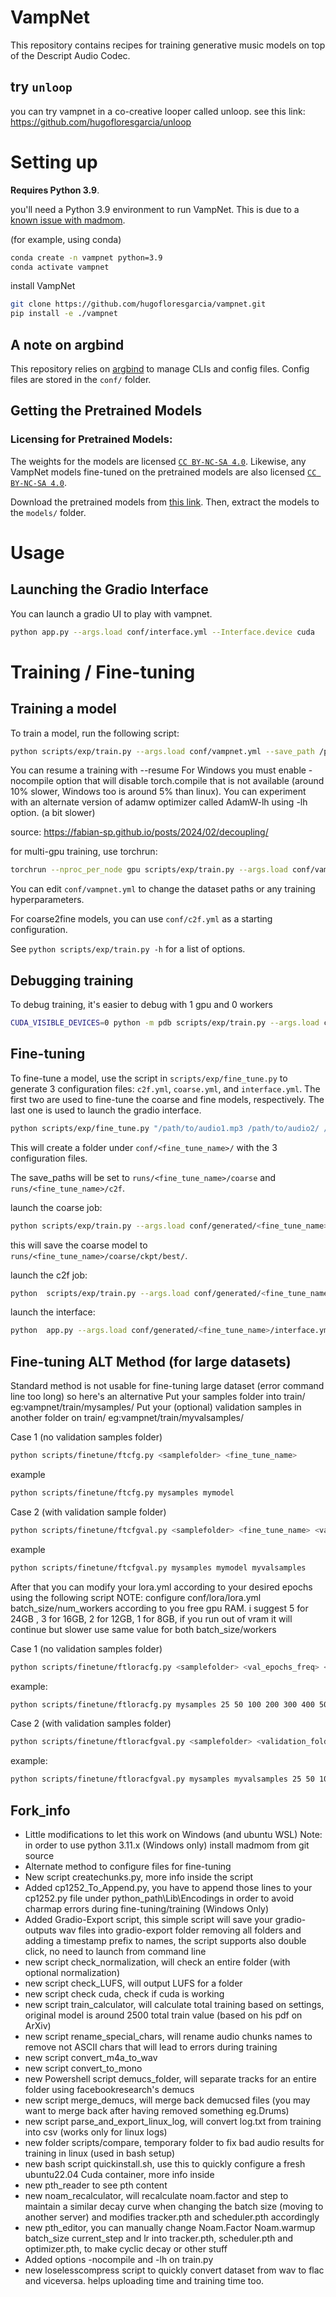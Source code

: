 # VampNet

This repository contains recipes for training generative music models on top of the Descript Audio Codec.

## try `unloop`
you can try vampnet in a co-creative looper called unloop. see this link: https://github.com/hugofloresgarcia/unloop

# Setting up

**Requires Python 3.9**. 

you'll need a Python 3.9 environment to run VampNet. This is due to a [known issue with madmom](https://github.com/hugofloresgarcia/vampnet/issues/15). 

(for example, using conda)
```bash
conda create -n vampnet python=3.9
conda activate vampnet
```


install VampNet

```bash
git clone https://github.com/hugofloresgarcia/vampnet.git
pip install -e ./vampnet
```

## A note on argbind
This repository relies on [argbind](https://github.com/pseeth/argbind) to manage CLIs and config files. 
Config files are stored in the `conf/` folder. 

## Getting the Pretrained Models

### Licensing for Pretrained Models: 
The weights for the models are licensed [`CC BY-NC-SA 4.0`](https://creativecommons.org/licenses/by-nc-sa/4.0/deed.ml). Likewise, any VampNet models fine-tuned on the pretrained models are also licensed [`CC BY-NC-SA 4.0`](https://creativecommons.org/licenses/by-nc-sa/4.0/deed.ml).

Download the pretrained models from [this link](https://zenodo.org/record/8136629). Then, extract the models to the `models/` folder. 


# Usage

## Launching the Gradio Interface
You can launch a gradio UI to play with vampnet. 

```bash
python app.py --args.load conf/interface.yml --Interface.device cuda
```

# Training / Fine-tuning 

## Training a model

To train a model, run the following script: 

```bash
python scripts/exp/train.py --args.load conf/vampnet.yml --save_path /path/to/checkpoints [--resume] [--nocompile] [--lh]
```
You can resume a training with --resume
For Windows you must enable -nocompile option that will disable torch.compile that is not available (around 10% slower, Windows too is around 5% than linux).
You can experiment with an alternate version of adamw optimizer called AdamW-lh using -lh option. (a bit slower)

source: https://fabian-sp.github.io/posts/2024/02/decoupling/

for multi-gpu training, use torchrun:

```bash
torchrun --nproc_per_node gpu scripts/exp/train.py --args.load conf/vampnet.yml --save_path path/to/ckpt
```

You can edit `conf/vampnet.yml` to change the dataset paths or any training hyperparameters. 

For coarse2fine models, you can use `conf/c2f.yml` as a starting configuration. 

See `python scripts/exp/train.py -h` for a list of options.

## Debugging training

To debug training, it's easier to debug with 1 gpu and 0 workers

```bash
CUDA_VISIBLE_DEVICES=0 python -m pdb scripts/exp/train.py --args.load conf/vampnet.yml --save_path /path/to/checkpoints --num_workers 0
```

## Fine-tuning
To fine-tune a model, use the script in `scripts/exp/fine_tune.py` to generate 3 configuration files: `c2f.yml`, `coarse.yml`, and `interface.yml`. 
The first two are used to fine-tune the coarse and fine models, respectively. The last one is used to launch the gradio interface.

```bash
python scripts/exp/fine_tune.py "/path/to/audio1.mp3 /path/to/audio2/ /path/to/audio3.wav" <fine_tune_name>
```

This will create a folder under `conf/<fine_tune_name>/` with the 3 configuration files.

The save_paths will be set to `runs/<fine_tune_name>/coarse` and `runs/<fine_tune_name>/c2f`. 

launch the coarse job: 
```bash
python scripts/exp/train.py --args.load conf/generated/<fine_tune_name>/coarse.yml 
```

this will save the coarse model to `runs/<fine_tune_name>/coarse/ckpt/best/`.

launch the c2f job: 
```bash
python  scripts/exp/train.py --args.load conf/generated/<fine_tune_name>/c2f.yml 
```

launch the interface: 
```bash
python  app.py --args.load conf/generated/<fine_tune_name>/interface.yml 
```

## Fine-tuning ALT Method (for large datasets)
Standard method is not usable for fine-tuning large dataset (error command line too long) so here's an alternative
Put your samples folder into train/ eg:vampnet/train/mysamples/
Put your (optional) validation samples in another folder on train/ eg:vampnet/train/myvalsamples/

Case 1 (no validation samples folder)
```bash
python scripts/finetune/ftcfg.py <samplefolder> <fine_tune_name>
```
example
```bash
python scripts/finetune/ftcfg.py mysamples mymodel
```
Case 2 (with validation sample folder)
```bash
python scripts/finetune/ftcfgval.py <samplefolder> <fine_tune_name> <valfolder>
```
example
```bash
python scripts/finetune/ftcfgval.py mysamples mymodel myvalsamples
```
After that you can modify your lora.yml according to your desired epochs using the following script
NOTE: configure conf/lora/lora.yml batch_size/num_workers according to you free gpu RAM.
i suggest 5 for 24GB , 3 for 16GB, 2 for 12GB, 1 for 8GB, if you run out of vram it will continue but slower
use same value for both batch_size/workers

Case 1 (no validation samples folder)
```bash
python scripts/finetune/ftloracfg.py <samplefolder> <val_epochs_freq> <sample(save)_epochs_freq)> <1st_epochs_checkpoint> <2nd_epochs_checkpoint> <3rd_epochs_checkpoints> <4th_epochs_checkpoint> <5th_epochs_checkpoint>
```
example:
```bash
python scripts/finetune/ftloracfg.py mysamples 25 50 100 200 300 400 500
```
Case 2 (with validation samples folder)
```bash
python scripts/finetune/ftloracfgval.py <samplefolder> <validation_folder> <val_epochs_freq> <sample(save)_epochs_freq)> <1st_epochs_checkpoint> <2nd_epochs_checkpoint> <3rd_epochs_checkpoints> <4th_epochs_checkpoint> <5th_epochs_checkpoint>
```
example:
```bash
python scripts/finetune/ftloracfgval.py mysamples myvalsamples 25 50 100 200 300 400 500
```

## Fork_info
- Little modifications to let this work on Windows (and ubuntu WSL)
Note: in order to use python 3.11.x (Windows only) install madmom from git source
- Alternate method to configure files for fine-tuning
- New script createchunks.py, more info inside the script
- Added cp1252_To_Append.py, you have to append those lines to your cp1252.py file under python_path\Lib\Encodings in order to avoid charmap errors during fine-tuning/training (Windows Only)
- Added Gradio-Export script, this simple script will save your gradio-outputs wav files into gradio-export folder removing all folders and adding a timestamp prefix to names, the script supports also double click, no need to launch from command line
- new script check_normalization, will check an entire folder (with optional normalization)
- new script check_LUFS, will output LUFS for a folder
- new script check cuda, check if cuda is working
- new script train_calculator, will calculate total training based on settings, original model is around 2500 total train value (based on his pdf on ArXiv)
- new script rename_special_chars, will rename audio chunks names to remove not ASCII chars that will lead to errors during training
- new script convert_m4a_to_wav
- new script convert_to_mono
- new Powershell script demucs_folder, will separate tracks for an entire folder using facebookresearch's demucs
- new script merge_demucs, will merge back demucsed files (you may want to merge back after having removed something eg.Drums)
- new script parse_and_export_linux_log, will convert log.txt from training into csv (works only for linux logs)
- new folder scripts/compare, temporary folder to fix bad audio results for training in linux (used in bash setup)
- new bash script quickinstall.sh, use this to quickly configure a fresh ubuntu22.04 Cuda container, more info inside
- new pth_reader to see pth content
- new noam_recalculator, will recalculate noam.factor and step to maintain a similar decay curve when changing the batch size (moving to another server) and modifies tracker.pth and scheduler.pth accordingly
- new pth_editor, you can manually change Noam.Factor Noam.warmup batch_size current_step and lr into tracker.pth, scheduler.pth and optimizer.pth, to make cyclic decay or other stuff
- Added options -nocompile and -lh on train.py
- new loselesscompress script to quickly convert dataset from wav to flac and viceversa. helps uploading time and training time too.

